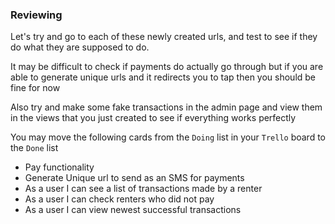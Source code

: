 ### Reviewing

Let's try and go to each of these newly created urls, and test to see if they do what they are supposed to do.

It may be difficult to check if payments do actually go through but if you are able to generate unique urls and it redirects you to tap then you should be fine for now 

Also try and make some fake transactions in the admin page and view them in the views that you just created to see if everything works perfectly 

You may move the following cards from the `Doing` list in your `Trello` board to the `Done` list

   - Pay functionality
   - Generate Unique url to send as an SMS for payments
   - As a user I can see a list of transactions made by a renter
   - As a user I can check renters who did not pay
   - As a user I can view newest successful transactions